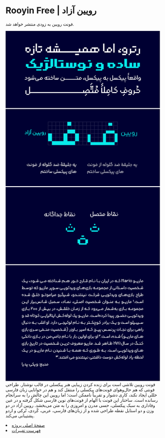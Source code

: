 # Rooyin Free | رویین آزاد

فونت رویین به زودی منتشر خواهد شد.

![Rooyin free](Documentation/Rooyin.png)
![Rooyin free](Documentation/0.png)
![Rooyin free](Documentation/1.png)
![Rooyin free](Documentation/2.png)
فونت رویین تلاشی است برای زنده کردن زیبایی هنر پیکسلی در قالب نوشتار.
طراحی فونتی که هم حال‌وهوای فونت‌های پیکسلی را منتقل کند و هم در خوانایی زبان فارسی خللی ایجاد نکند، کاری دشوار و تقریباً ناممکن است؛ اما رویین این چالش را به سرانجام رسانده است. ساختار این فونت با الهام از فونت‌های نوین فارسی شکل گرفته و در عین وفاداری به سبک پیکسلی، حسی مدرن و امروزی را به متن می‌بخشد.
رویین آزاد در دو وزن و دو استایل نقطه طراحی شده و از زبان‌های فارسی، عربی، کُردی، تُرکی و اردو پشتیبانی می‌کند.


<li><a href="https://www.fontiran.com/rooyin">صفحۀ اصلی پروژه</a></li>
<li><a href="https://github.com/MohamadDarvishi/Rooyin/blob/main/CHANGELOG.md">فهرست تغییرات</a></li>